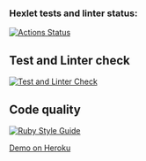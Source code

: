 ### Hexlet tests and linter status:

[![Actions Status](https://github.com/usernaimandrey/rails-project-66/workflows/hexlet-check/badge.svg)](https://github.com/usernaimandrey/rails-project-66/actions)

## Test and Linter check

[![Test and Linter Check](https://github.com/usernaimandrey/rails-project-66/actions/workflows/CI.yml/badge.svg)](https://github.com/usernaimandrey/rails-project-66/actions/workflows/CI.yml)

## Code quality

[![Ruby Style Guide](https://img.shields.io/badge/code_style-rubocop-brightgreen.svg)](https://github.com/rubocop/rubocop)

[Demo on Heroku](https://bulletin-board-sh.herokuapp.com/)